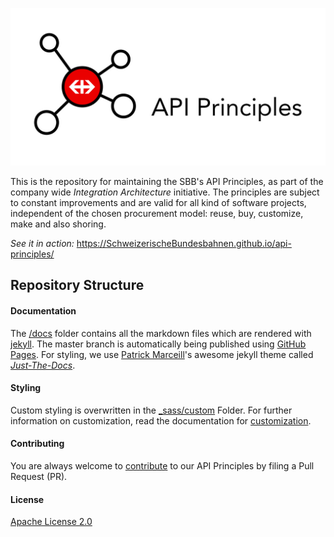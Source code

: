 ![API Principles](docs/images/API-Principles-Logo.jpg)

This is the repository for maintaining the SBB's API Principles, as part of the company wide *Integration Architecture* initiative. The principles are subject to constant improvements and are valid for all kind of software projects, independent of the chosen procurement model: reuse, buy, customize, make and also shoring.

*See it in action:* https://SchweizerischeBundesbahnen.github.io/api-principles/

## Repository Structure

#### Documentation
The [/docs](/docs) folder contains all the markdown files which are rendered with [jekyll](https://jekyllrb.com). The master branch is automatically being published using [GitHub Pages](https://pages.github.com). For styling, we use [Patrick Marceill](https://github.com/pmarsceill)'s awesome jekyll theme called *[Just-The-Docs](https://github.com/pmarsceill/just-the-docs)*.

#### Styling
Custom styling is overwritten in the [_sass/custom](/_sass/custom) Folder. For further information on customization, read the documentation for [customization](https://pmarsceill.github.io/just-the-docs/docs/customization/).

#### Contributing
You are always welcome to [contribute](/CONTRIBUTING.md) to our API Principles by filing a Pull Request (PR).

#### License
[Apache License 2.0](/LICENSE)
